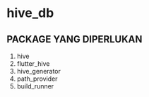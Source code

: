 # hive_db

## PACKAGE YANG DIPERLUKAN

1. hive
2. flutter_hive
3. hive_generator
4. path_provider
5. build_runner
